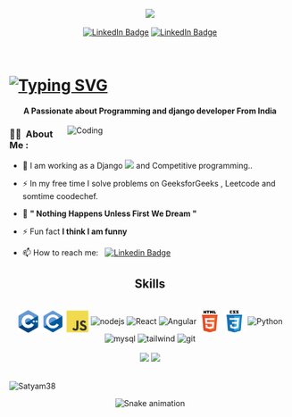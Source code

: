 
<p align="center"><img src="https://media.giphy.com/media/M9gbBd9nbDrOTu1Mqx/giphy.gif" width="100"/></p>
<p align="center">
<a href="https://www.linkedin.com/in/satyam-57612221a/"><img src="https://img.shields.io/badge/LinkedIn-blue?style=for-the-badge&logo=linkedin&logoColor=white" alt="LinkedIn Badge"></a>
<a href="https://satyam-choudhary.netlify.app/"><img src="https://img.shields.io/badge/Website-red?style=for-the-badge&logo=Website&logoColor=Red" alt="LinkedIn Badge"></a>
</p>
<p align="center"><img src="https://komarev.com/ghpvc/?username=satyam868910&style=flat-square&color=blue" alt=""></p>

 <h1 align="left">
 <a href="https://git.io/typing-svg">
 <img src="https://readme-typing-svg.herokuapp.com?font=&size=25&duration=4000&pause=1000&color=F7D81D&background=B7FFD800&multiline=true&width=563&height=65&lines=Hello+I'm+satyam+.+.+.+." alt="Typing SVG" /></a>
</h1>
<h4 align="center"> A Passionate about Programming and django developer From India </h4>
<img align="right" alt="Coding" width="400" src="https://media.tenor.com/rePDfDWO3XoAAAAd/hacking.gif">
<!-- <p align="left"> <img src="https://komarev.com/ghpvc/?username=satyam868910&label=Profile%20views&color=0e75b6&style=flat" alt="satyam868910" /> </p> -->
  
### :woman_technologist: &nbsp;About Me :

- 🔭 I am  working as a Django <img src="https://media.giphy.com/media/WUlplcMpOCEmTGBtBW/giphy.gif" width="30"> and Competitive programming..

- ⚡ In my free time I solve problems on GeeksforGeeks , Leetcode and somtime coodechef.

- 💬 **" Nothing Happens Unless First We Dream "**

- ⚡ Fun fact **I think I am funny**
- 📫 How to reach me: &nbsp; [![Linkedin Badge](https://img.shields.io/badge/-Satyam-blue?style=flat&logo=Linkedin&logoColor=white)](https://www.linkedin.com/in/satyam-57612221a/)

 <h2 align="center">Skills</h2>
<div align="center"><br> 
 
 <img  align="center" title="Javascript" href="https://developer.mozilla.org/pt-BR/docs/Web/JavaScript"  alt="Js" height="40"  src="https://raw.githubusercontent.com/devicons/devicon/master/icons/cplusplus/cplusplus-original.svg" alt="cplusplus" width="40" height="40"/>
 <img align="center" title="Javascript" href="https://developer.mozilla.org/pt-BR/docs/Web/JavaScript"  alt="Js" height="40"  src="https://raw.githubusercontent.com/devicons/devicon/master/icons/c/c-original.svg" alt="c" width="40" height="40"/>
 <img align="center" title="Javascript" href="https://developer.mozilla.org/pt-BR/docs/Web/JavaScript"  alt="Js" height="40" src="https://raw.githubusercontent.com/devicons/devicon/master/icons/javascript/javascript-original.svg">
 <img align="center" title="Node JS" href="https://nodejs.org/en/" alt="nodejs" height="40" src="https://upload.wikimedia.org/wikipedia/commons/thumb/d/d9/Node.js_logo.svg/590px-Node.js_logo.svg.png?20170401104355">
 <img align="center" title="React" href="https://reactjs.org/" alt="React" height="40" src="https://upload.wikimedia.org/wikipedia/commons/thumb/a/a7/React-icon.svg/512px-React-icon.svg.png?20220125121207">
 <img align="center" title="Angular" href="https://angular.io/" alt="Angular" height="40" src="https://angular.io/assets/images/logos/angular/angular.svg">
 <img align="center" title="HTML" href="https://developer.mozilla.org/pt-BR/docs/Web/HTML" alt="HTML" height="40" src="https://raw.githubusercontent.com/devicons/devicon/master/icons/html5/html5-original-wordmark.svg">
 <img align="center" title="CSS" href="https://developer.mozilla.org/pt-BR/docs/Web/CSS" alt="CSS" height="40" src="https://raw.githubusercontent.com/devicons/devicon/master/icons/css3/css3-original-wordmark.svg">
 <img align="center" title="Python" href="https://www.python.org/" alt="Python" height="40" src="https://upload.wikimedia.org/wikipedia/commons/c/c3/Python-logo-notext.svg">
 <img align="center" title="MySQL" href="https://www.mysql.com/" alt="mysql" height="40" src="https://www.vectorlogo.zone/logos/mysql/mysql-ar21.svg">
 <img align="center" title="Tailwind CSS" href="https://tailwindcss.com/" alt="tailwind" height="40" src="https://upload.wikimedia.org/wikipedia/commons/thumb/d/d5/Tailwind_CSS_Logo.svg/600px-Tailwind_CSS_Logo.svg.png?20211001194333">
 
 <img align="center" title="Git" href="https://git-scm.com/" alt="git" height="40" src="https://www.vectorlogo.zone/logos/git-scm/git-scm-icon.svg">
</div><br>

<div align="center"> 
  <a href="https://mail.google.com/mail/?view=cm&fs=1&to=satyamchoudhary25102001@gmail.com"><img src="https://img.shields.io/badge/Gmail-D14836?style=for-the-badge&logo=gmail&logoColor=white"/></a>
  <a href="https://www.linkedin.com/in/satyam-57612221a/"><img src="https://img.shields.io/badge/LinkedIn-0077B5?style=for-the-badge&logo=linkedin&logoColor=white"/></a> 
 </div><br>
  

<p><img align="center" src="https://github-readme-streak-stats.herokuapp.com/?user=Satyam38&theme=dark" alt="Satyam38" /></p>

<div align="center">

  ![Snake animation](https://github.com/danielbped/danielbped/blob/output/github-contribution-grid-snake.svg)
  
</div>
